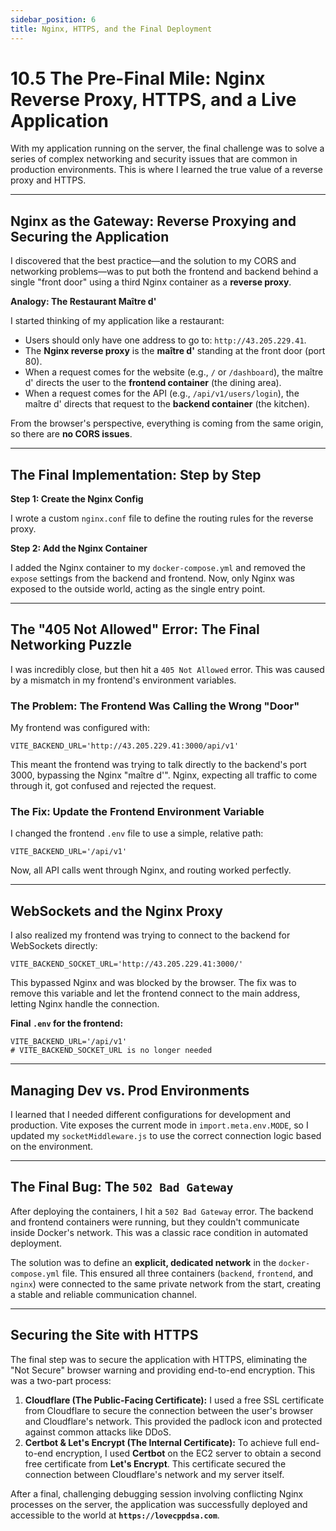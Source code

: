 ```yaml
---
sidebar_position: 6
title: Nginx, HTTPS, and the Final Deployment
---
```



# 10.5 The Pre-Final Mile: Nginx Reverse Proxy, HTTPS, and a Live Application

With my application running on the server, the final challenge was to solve a series of complex networking and security issues that are common in production environments. This is where I learned the true value of a reverse proxy and HTTPS.

---

## Nginx as the Gateway: Reverse Proxying and Securing the Application

I discovered that the best practice—and the solution to my CORS and networking problems—was to put both the frontend and backend behind a single "front door" using a third Nginx container as a **reverse proxy**.

**Analogy: The Restaurant Maître d'**

I started thinking of my application like a restaurant:

- Users should only have one address to go to: `http://43.205.229.41`.
- The **Nginx reverse proxy** is the **maître d'** standing at the front door (port 80).
- When a request comes for the website (e.g., `/` or `/dashboard`), the maître d' directs the user to the **frontend container** (the dining area).
- When a request comes for the API (e.g., `/api/v1/users/login`), the maître d' directs that request to the **backend container** (the kitchen).

From the browser's perspective, everything is coming from the same origin, so there are **no CORS issues**.

---

## The Final Implementation: Step by Step

**Step 1: Create the Nginx Config**

I wrote a custom `nginx.conf` file to define the routing rules for the reverse proxy.

**Step 2: Add the Nginx Container**

I added the Nginx container to my `docker-compose.yml` and removed the `expose` settings from the backend and frontend. Now, only Nginx was exposed to the outside world, acting as the single entry point.

---

## The "405 Not Allowed" Error: The Final Networking Puzzle

I was incredibly close, but then hit a `405 Not Allowed` error. This was caused by a mismatch in my frontend's environment variables.

### The Problem: The Frontend Was Calling the Wrong "Door"

My frontend was configured with:
```
VITE_BACKEND_URL='http://43.205.229.41:3000/api/v1'
```
This meant the frontend was trying to talk directly to the backend's port 3000, bypassing the Nginx "maître d'". Nginx, expecting all traffic to come through it, got confused and rejected the request.

### The Fix: Update the Frontend Environment Variable

I changed the frontend `.env` file to use a simple, relative path:
```
VITE_BACKEND_URL='/api/v1'
```
Now, all API calls went through Nginx, and routing worked perfectly.

---

## WebSockets and the Nginx Proxy

I also realized my frontend was trying to connect to the backend for WebSockets directly:
```
VITE_BACKEND_SOCKET_URL='http://43.205.229.41:3000/'
```
This bypassed Nginx and was blocked by the browser. The fix was to remove this variable and let the frontend connect to the main address, letting Nginx handle the connection.

**Final `.env` for the frontend:**
```
VITE_BACKEND_URL='/api/v1'
# VITE_BACKEND_SOCKET_URL is no longer needed
```

---

## Managing Dev vs. Prod Environments

I learned that I needed different configurations for development and production. Vite exposes the current mode in `import.meta.env.MODE`, so I updated my `socketMiddleware.js` to use the correct connection logic based on the environment.

---

## The Final Bug: The `502 Bad Gateway`

After deploying the containers, I hit a `502 Bad Gateway` error. The backend and frontend containers were running, but they couldn't communicate inside Docker's network. This was a classic race condition in automated deployment.

The solution was to define an **explicit, dedicated network** in the `docker-compose.yml` file. This ensured all three containers (`backend`, `frontend`, and `nginx`) were connected to the same private network from the start, creating a stable and reliable communication channel.

---

## Securing the Site with HTTPS

The final step was to secure the application with HTTPS, eliminating the "Not Secure" browser warning and providing end-to-end encryption. This was a two-part process:

1. **Cloudflare (The Public-Facing Certificate):** I used a free SSL certificate from Cloudflare to secure the connection between the user's browser and Cloudflare's network. This provided the padlock icon and protected against common attacks like DDoS.
2. **Certbot & Let's Encrypt (The Internal Certificate):** To achieve full end-to-end encryption, I used **Certbot** on the EC2 server to obtain a second free certificate from **Let's Encrypt**. This certificate secured the connection between Cloudflare's network and my server itself.

After a final, challenging debugging session involving conflicting Nginx processes on the server, the application was successfully deployed and accessible to the world at **`https://lovecppdsa.com`**.